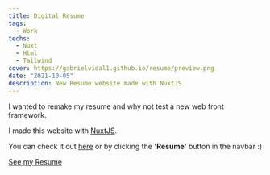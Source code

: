 ```yaml
---
title: Digital Resume
tags:
  - Work
techs:
  - Nuxt
  - Html
  - Tailwind
cover: https://gabrielvidal1.github.io/resume/preview.png
date: "2021-10-05"
description: New Resume website made with NuxtJS
---
```


I wanted to remake my resume and why not test a new web front framework.

I made this website with [NuxtJS](https://nuxtjs.org/).

You can check it out [here](https://gabrielvidal1.github.io/resume) or by clicking the **'Resume'** button in the navbar :)

<a class="button button--primary button--rounded button--lg" href="https://gabrielvidal1.github.io/resume">See my Resume</a>
